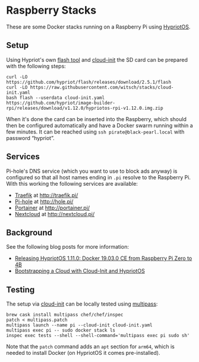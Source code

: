 # Raspberry Stacks

These are some Docker stacks running on a Raspberry Pi using [HypriotOS](https://blog.hypriot.com).

## Setup

Using Hypriot's own [flash tool](https://github.com/hypriot/flash) and [cloud-init](https://cloudinit.readthedocs.io/) the SD card can be prepared with the following steps:

```shell
curl -LO https://github.com/hypriot/flash/releases/download/2.5.1/flash
curl -LO https://raw.githubusercontent.com/witsch/stacks/cloud-init.yaml
bash flash --userdata cloud-init.yaml https://github.com/hypriot/image-builder-rpi/releases/download/v1.12.0/hypriotos-rpi-v1.12.0.img.zip
```

When it's done the card can be inserted into the Raspberry, which should then be configured automatically and have a Docker swarm running within a few minutes. It can be reached using `ssh pirate@black-pearl.local` with password “hypriot”.


## Services

Pi-hole's DNS service (which you want to use to block ads anyway) is configured so that all host names ending in `.pi` resolve to the Raspberry Pi. With this working the following services are available:

  - [Traefik](http://traefik.io/) at http://traefik.pi/
  - [Pi-hole](https://pi-hole.net/) at http://hole.pi/
  - [Portainer](https://www.portainer.io/) at http://portainer.pi/
  - [Nextcloud](https://nextcloud.com/) at http://nextcloud.pi/


## Background

See the following blog posts for more information:
  - [Releasing HypriotOS 1.11.0: Docker 19.03.0 CE from Raspberry Pi Zero to 4B](https://blog.hypriot.com/post/releasing-HypriotOS-1-11/)
  - [Bootstrapping a Cloud with Cloud-Init and HypriotOS](https://blog.hypriot.com/post/cloud-init-cloud-on-hypriot-x64/)


## Testing

The setup via [cloud-init](https://cloudinit.readthedocs.io/) can be locally tested using [multipass](https://multipass.run/):

```shell
brew cask install multipass chef/chef/inspec
patch < multipass.patch
multipass launch --name pi --cloud-init cloud-init.yaml
multipass exec pi -- sudo docker stack ls
inspec exec tests --shell --shell-command='multipass exec pi sudo sh'
```

Note that the `patch` command adds an `apt` section for `arm64`, which is needed to install Docker (on HypriotOS it comes pre-installed).
